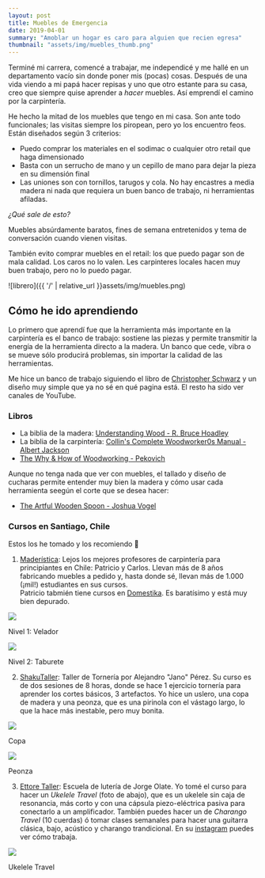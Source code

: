 ```yaml
---
layout: post
title: Muebles de Emergencia
date: 2019-04-01
summary: "Amoblar un hogar es caro para alguien que recien egresa"
thumbnail: "assets/img/muebles_thumb.png"
---
```

Terminé mi carrera, comencé a trabajar, me independicé y me hallé en un departamento vacío sin donde poner mis (pocas) cosas. Después de una vida viendo a mi papá hacer repisas y uno que otro estante para su casa, creo que siempre quise aprender a *hacer* muebles. Así emprendí el camino por la carpintería.

He hecho la mitad de los muebles que tengo en mi casa. Son ante todo funcionales; las visitas siempre los piropean, pero yo los encuentro feos. Están diseñados según 3 criterios:
- Puedo comprar los materiales en el sodimac o cualquier otro retail que haga dimensionado
- Basta con un serrucho de mano y un cepillo de mano para dejar la pieza en su dimensión final
- Las uniones son con tornillos, tarugos y cola. No hay encastres a media madera ni nada que requiera un buen banco de trabajo, ni herramientas afiladas.

*¿Qué sale de esto?*

Muebles absúrdamente baratos, fines de semana entretenidos y tema de conversación cuando vienen visitas.

También evito comprar muebles en el retail: los que puedo pagar son de mala calidad. Los caros no lo valen. Les carpinteres locales hacen muy buen trabajo, pero no lo puedo pagar.


![librero]({{ '/' | relative_url }}assets/img/muebles.png)


## Cómo he ido aprendiendo
Lo primero que aprendí fue que la herramienta más importante en la carpintería es el banco de trabajo: sostiene las piezas y permite transmitir la energía de la herramienta directo a la madera. Un banco que cede, vibra o se mueve sólo producirá problemas, sin importar la calidad de las herramientas.

Me hice un banco de trabajo siguiendo el libro de [Christopher Schwarz](https://www.amazon.com/-/es/Christopher-Schwarz/dp/1440343128) y un diseño muy simple que ya no sé en qué pagina está. El resto ha sido ver canales de YouTube.
### Libros
- La biblia de la madera: [Understanding Wood - R. Bruce Hoadley](https://www.amazon.es/Understanding-Wood-Craftsmans-Guide-Technology/dp/1561583588)
- La biblia de la carpintería: [Collin's Complete Woodworker0s Manual - Albert Jackson](https://www.amazon.com/Collins-Complete-Woodworkers-Manual-Jackson/dp/0007164424)
- [The Why & How of Woodworking - Pekovich](https://www.amazon.com/-/es/Michael-Pekovich/dp/1631869272)

Aunque no tenga nada que ver con muebles, el tallado y  diseño de cucharas permite entender muy bien la madera y cómo usar cada herramienta seegún el corte que se desea hacer:
- [The Artful Wooden Spoon - Joshua Vogel](https://www.amazon.com/-/es/Joshua-Vogel/dp/1452137722)

### Cursos en Santiago, Chile
Estos los he tomado y los recomiendo :100:

1. [Maderística](https://www.maderistica.cl/): 
Lejos los mejores profesores de carpintería para principiantes en Chile: Patricio y Carlos. Llevan más de 8 años fabricando muebles a pedido y, hasta donde sé, llevan más de 1.000 (¡mil!) estudiantes en sus cursos.<br>
Patricio tabmién tiene cursos en [Domestika](https://www.domestika.org/es/courses/557-carpinteria-profesional-para-principiantes). Es baratísimo y está muy bien depurado.

<section class="gallery">
    <div>
        <img src="{{ '/' | relative_url }}assets/img/maderistica1.png">
        <p class="caption">Nivel 1: Velador</p>
    </div>
    <div>
        <img src="{{ '/' | relative_url }}assets/img/maderistica2.png">
        <p class="caption">Nivel 2: Taburete</p>
    </div>
</section>

2. [ShakuTaller](https://www.shakutaller.cl/): Taller de Tornería por Alejandro "Jano" Pérez. Su curso es de dos sesiones de 8 horas, donde se hace 1 ejercicio tornería para aprender los cortes básicos, 3 artefactos. Yo hice un uslero, una copa de madera y una peonza, que es una pirinola con el vástago largo, lo que la hace más inestable, pero muy bonita.

<section class="gallery">
    <div>
        <img src="{{ '/' | relative_url }}assets/img/torno1.png">
        <p class="caption">Copa</p>
    </div>
    <div>
        <img src="{{ '/' | relative_url }}assets/img/torno2.png">
        <p class="caption">Peonza</p>
    </div>
</section>


3. [Ettore Taller](https://www.ettoretaller.cl/): Escuela de lutería de Jorge Olate. Yo tomé el curso para hacer un *Ukelele Travel* (foto de abajo), que es un ukelele sin caja de resonancia, más corto y con una cápsula piezo-eléctrica pasiva para conectarlo a un amplificador. También puedes hacer un de *Charango Travel* (10 cuerdas) ó tomar clases semanales para hacer una guitarra clásica, bajo, acústico y charango trandicional. En su [instagram](https://www.instagram.com/ettoretaller/) puedes ver cómo trabaja.

<section class="gallery">
    <div>
        <img src="{{ '/' | relative_url }}assets/img/ukelele.png">
        <p class="caption">Ukelele Travel</p>
    </div>
</section>